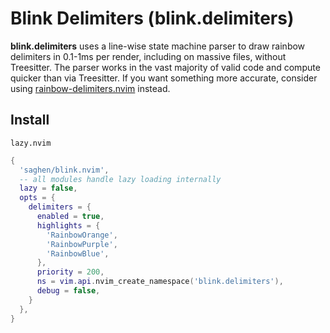 # Blink Delimiters (blink.delimiters)

**blink.delimiters** uses a line-wise state machine parser to draw rainbow delimiters in 0.1-1ms per render, including on massive files, without Treesitter. The parser works in the vast majority of valid code and compute quicker than via Treesitter. If you want something more accurate, consider using [rainbow-delimiters.nvim](https://github.com/hiphish/rainbow-delimiters.nvim) instead.

## Install

`lazy.nvim`

```lua
{
  'saghen/blink.nvim',
  -- all modules handle lazy loading internally
  lazy = false,
  opts = {
    delimiters = {
      enabled = true,
      highlights = {
        'RainbowOrange',
        'RainbowPurple',
        'RainbowBlue',
      },
      priority = 200,
      ns = vim.api.nvim_create_namespace('blink.delimiters'),
      debug = false,
    }
  },
}
```
